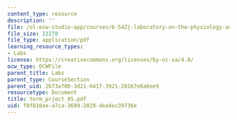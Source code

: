 ```yaml
---
content_type: resource
description: ''
file: /ol-ocw-studio-app/courses/6-542j-laboratory-on-the-physiology-acoustics-and-perception-of-speech-fall-2005/f0f810aea7ca36992029dea4ec39736e_term_prject_05.pdf
file_size: 22278
file_type: application/pdf
learning_resource_types:
- Labs
license: https://creativecommons.org/licenses/by-nc-sa/4.0/
ocw_type: OCWFile
parent_title: Labs
parent_type: CourseSection
parent_uid: 2b73a700-3d21-6417-3921-20167e6a6ee9
resourcetype: Document
title: term_prject_05.pdf
uid: f0f810ae-a7ca-3699-2029-dea4ec39736e
---
```

